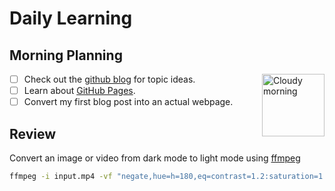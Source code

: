 # Daily Learning
## Morning Planning
- [ ] Check out the [github blog](https://github.blog/) for topic ideas.
      <img alt="Cloudy morning" src="https://octodex.github.com/images/cloud.jpg" width="100" align="right">
- [ ] Learn about [GitHub Pages](https://skills.github.com/#first-day-on-github).
- [ ] Convert my first blog post into an actual webpage.

## Review
Convert an image or video from dark mode to light mode using [ffmpeg](https://www.ffmpeg.org)

```bash
ffmpeg -i input.mp4 -vf "negate,hue=h=180,eq=contrast=1.2:saturation=1.1" output.mp4
```

